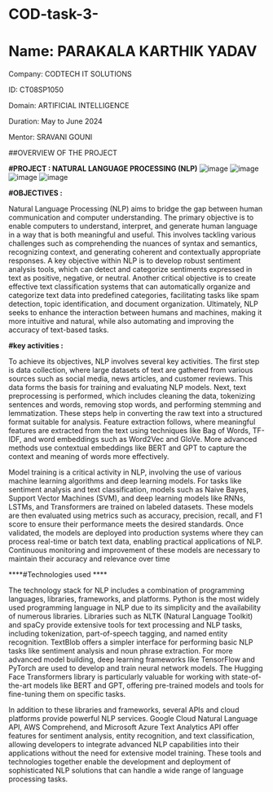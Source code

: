 # COD-task-3-
# Name: PARAKALA KARTHIK YADAV 

Company: CODTECH IT SOLUTIONS

ID: CT08SP1050

Domain: ARTIFICIAL INTELLIGENCE 

Duration: May to June 2024

Mentor: SRAVANI GOUNI

##OVERVIEW OF THE PROJECT 

**#PROJECT : NATURAL LANGUAGE PROCESSING (NLP)**
![image](https://github.com/PARAKALAKARTHIKYADAV/COD-task-3-/assets/170446636/f39e3fec-89eb-4de9-962b-543fe267d438)
![image](https://github.com/PARAKALAKARTHIKYADAV/COD-task-3-/assets/170446636/86cd519d-80b8-47d2-a7df-2853b347eda2)
![image](https://github.com/PARAKALAKARTHIKYADAV/COD-task-3-/assets/170446636/d9822afa-0714-4372-9f0e-cbedaf7b096a)
![image](https://github.com/PARAKALAKARTHIKYADAV/COD-task-3-/assets/170446636/16d76e39-7452-4a17-8876-596dbfab5521)


**#OBJECTIVES :**


Natural Language Processing (NLP) aims to bridge the gap between human communication and computer understanding. The primary objective is to enable computers to understand, interpret, and generate human language in a way that is both meaningful and useful. This involves tackling various challenges such as comprehending the nuances of syntax and semantics, recognizing context, and generating coherent and contextually appropriate responses. A key objective within NLP is to develop robust sentiment analysis tools, which can detect and categorize sentiments expressed in text as positive, negative, or neutral. Another critical objective is to create effective text classification systems that can automatically organize and categorize text data into predefined categories, facilitating tasks like spam detection, topic identification, and document organization. Ultimately, NLP seeks to enhance the interaction between humans and machines, making it more intuitive and natural, while also automating and improving the accuracy of text-based tasks.


**#key activities :**

To achieve its objectives, NLP involves several key activities. The first step is data collection, where large datasets of text are gathered from various sources such as social media, news articles, and customer reviews. This data forms the basis for training and evaluating NLP models. Next, text preprocessing is performed, which includes cleaning the data, tokenizing sentences and words, removing stop words, and performing stemming and lemmatization. These steps help in converting the raw text into a structured format suitable for analysis. Feature extraction follows, where meaningful features are extracted from the text using techniques like Bag of Words, TF-IDF, and word embeddings such as Word2Vec and GloVe. More advanced methods use contextual embeddings like BERT and GPT to capture the context and meaning of words more effectively.

Model training is a critical activity in NLP, involving the use of various machine learning algorithms and deep learning models. For tasks like sentiment analysis and text classification, models such as Naive Bayes, Support Vector Machines (SVM), and deep learning models like RNNs, LSTMs, and Transformers are trained on labeled datasets. These models are then evaluated using metrics such as accuracy, precision, recall, and F1 score to ensure their performance meets the desired standards. Once validated, the models are deployed into production systems where they can process real-time or batch text data, enabling practical applications of NLP. Continuous monitoring and improvement of these models are necessary to maintain their accuracy and relevance over time


****#Technologies used ****

The technology stack for NLP includes a combination of programming languages, libraries, frameworks, and platforms. Python is the most widely used programming language in NLP due to its simplicity and the availability of numerous libraries. Libraries such as NLTK (Natural Language Toolkit) and spaCy provide extensive tools for text processing and NLP tasks, including tokenization, part-of-speech tagging, and named entity recognition. TextBlob offers a simpler interface for performing basic NLP tasks like sentiment analysis and noun phrase extraction. For more advanced model building, deep learning frameworks like TensorFlow and PyTorch are used to develop and train neural network models. The Hugging Face Transformers library is particularly valuable for working with state-of-the-art models like BERT and GPT, offering pre-trained models and tools for fine-tuning them on specific tasks.

In addition to these libraries and frameworks, several APIs and cloud platforms provide powerful NLP services. Google Cloud Natural Language API, AWS Comprehend, and Microsoft Azure Text Analytics API offer features for sentiment analysis, entity recognition, and text classification, allowing developers to integrate advanced NLP capabilities into their applications without the need for extensive model training. These tools and technologies together enable the development and deployment of sophisticated NLP solutions that can handle a wide range of language processing tasks.



